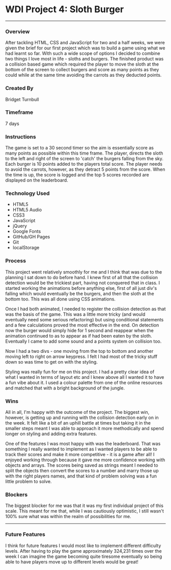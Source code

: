 # WDI Project 4: Sloth Burger

---

### Overview
   After tackling HTML, CSS and JavaScript for two and a half weeks, we were given the brief for our first project which was to build a game using what we had learnt so far. With such a wide scope of options I decided to combine two things I love most in life - sloths and burgers. The finished product was a collision based game which required the player to move the sloth at the bottom of the screen to collect burgers and score as many points as they could while at the same time avoiding the carrots as they deducted points.

### Created By
  Bridget Turnbull


### Timeframe
  7 days

### Instructions
  The game is set to a 30 second timer so the aim is essentially score as many points as possible within this time frame.
  The player, directs the sloth to the left and right of the screen to 'catch' the burgers falling from the sky. Each burger is 10 points added to the players total score.
  The player needs to avoid the carrots, however, as they detract 5 points from the score.
  When the time is up, the score is logged and the top 5 scores recorded are displayed on the leaderboard.

### Technology Used
  * HTML5
  * HTML5 Audio
  * CSS3
  * JavaScript
  * jQuery
  * Google Fonts
  * GitHub/GH Pages
  * Git
  * localStorage

### Process
  This project went relatively smoothly for me and I think that was due to the
  planning I sat down to do before hand. I knew first of all that the collision
  detection would be the trickiest part, having not conquered that in class.
  I started working the animations before anything else, first of all just div's
  falling which would eventually be the burgers, and then the sloth at the bottom
  too. This was all done using CSS animations.

  Once I had both animated, I needed to register the collision detection as that was
  the basis of the game. This was a little more tricky (and would eventually
  need some serious refactoring) but using conditional statements and a few calculations
  proved the most effective in the end. On detection now the burger would simply
  hide for 1 second and reappear when the animation continued to as to appear as if
  had been eaten by the sloth. Eventually I came to add some sound and a points system on
  collision too.

  Now I had a two divs - one moving from the top to bottom and another moving left
  to right on arrow keypress. I felt I had most of the tricky stuff down so was
  time to get on with the styling.

  Styling was really fun for me on this project. I had a pretty clear idea of what
  I wanted in terms of layout etc and I knew above all I wanted it to have a fun
  vibe about it. I used a colour palette from one of the online resources and matched
  that with a bright background of the jungle.

### Wins
  All in all, I'm happy with the outcome of the project. The biggest win, however,
  is getting up and running with the collision detection early on in the week. It
  felt like a bit of an uphill battle at times but taking it in the smaller steps
  meant I was able to approach it more methodically and spend longer on styling
  and adding extra features.

  One of the features I was most happy with was the leaderboard. That was something
  I really wanted to implement as I wanted players to be able to track their scores
  and make it more competitive - it is a game after all! I enjoyed working through
  because it gave me more confidence working with objects and arrays. The scores
  being saved as strings meant I needed to split the objects then convert the scores
  to a number and marry those up with the right players names, and that kind of
  problem solving was a fun little problem to solve.

### Blockers
  The biggest blocker for me was that it was my first individual project of this scale.
  This meant for me that, while I was cautiously optimistic, I still wasn't 100% sure what was within the realm of possibilities for me.

---

### Future Features
  I think for future features I would most like to implement different difficulty
  levels. After having to play the game approximately 324,231 times over the week I can
  imagine the game becoming quite tiresome eventually so being able to have players
  move up to different levels would be great!
